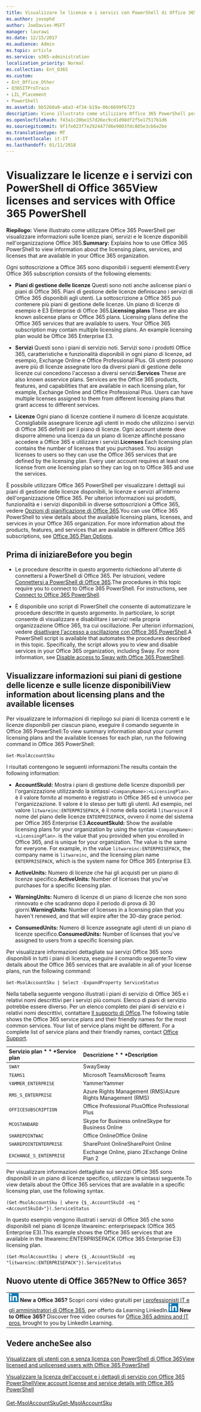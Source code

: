 ```yaml
---
title: Visualizzare le licenze e i servizi con PowerShell di Office 365
ms.author: josephd
author: JoeDavies-MSFT
manager: laurawi
ms.date: 12/15/2017
ms.audience: Admin
ms.topic: article
ms.service: o365-administration
localization_priority: Normal
ms.collection: Ent_O365
ms.custom:
- Ent_Office_Other
- O365ITProTrain
- LIL_Placement
- PowerShell
ms.assetid: bb5260a9-a6a3-4f34-b19a-06c6699f6723
description: Viene illustrato come utilizzare Office 365 PowerShell per visualizzare informazioni sulle licenze piani, servizi e le licenze disponibili nell'organizzazione Office 365.
ms.openlocfilehash: f43a1c20be157d26ec9cd1d98df2f5e17517b1d6
ms.sourcegitcommit: 9f1fe023f7e2924477d6e9003fdc805e3cb6e2be
ms.translationtype: MT
ms.contentlocale: it-IT
ms.lasthandoff: 01/11/2018
---
```

# <a name="view-licenses-and-services-with-office-365-powershell"></a><span data-ttu-id="63e5b-103">Visualizzare le licenze e i servizi con PowerShell di Office 365</span><span class="sxs-lookup"><span data-stu-id="63e5b-103">View licenses and services with Office 365 PowerShell</span></span>

<span data-ttu-id="63e5b-104">**Riepilogo:** Viene illustrato come utilizzare Office 365 PowerShell per visualizzare informazioni sulle licenze piani, servizi e le licenze disponibili nell'organizzazione Office 365.</span><span class="sxs-lookup"><span data-stu-id="63e5b-104">**Summary:** Explains how to use Office 365 PowerShell to view information about the licensing plans, services, and licenses that are available in your Office 365 organization.</span></span>
  
<span data-ttu-id="63e5b-105">Ogni sottoscrizione a Office 365 sono disponibili i seguenti elementi:</span><span class="sxs-lookup"><span data-stu-id="63e5b-105">Every Office 365 subscription consists of the following elements:</span></span>
- <span data-ttu-id="63e5b-p101">**Piani di gestione delle licenze** Questi sono noti anche aslicense piani o piani di Office 365. Piani di gestione delle licenze definiscano i servizi di Office 365 disponibili agli utenti. La sottoscrizione a Office 365 può contenere più piani di gestione delle licenze. Un piano di licenze di esempio è E3 Enterprise di Office 365.</span><span class="sxs-lookup"><span data-stu-id="63e5b-p101">**Licensing plans** These are also known aslicense plans or Office 365 plans. Licensing plans define the Office 365 services that are available to users. Your Office 365 subscription may contain multiple licensing plans. An example licensing plan would be Office 365 Enterprise E3.</span></span>
    
- <span data-ttu-id="63e5b-p102">**Servizi** Questi sono i piani di servizio noti. Servizi sono i prodotti Office 365, caratteristiche e funzionalità disponibili in ogni piano di licenze, ad esempio, Exchange Online e Office Professional Plus. Gli utenti possono avere più di licenze assegnate loro da diversi piani di gestione delle licenze cui concedono l'accesso a diversi servizi.</span><span class="sxs-lookup"><span data-stu-id="63e5b-p102">**Services** These are also known asservice plans. Services are the Office 365 products, features, and capabilities that are available in each licensing plan, for example, Exchange Online and Office Professional Plus. Users can have multiple licenses assigned to them from different licensing plans that grant access to different services.</span></span>
    
- <span data-ttu-id="63e5b-p103">**Licenze** Ogni piano di licenze contiene il numero di licenze acquistate. Consigliabile assegnare licenze agli utenti in modo che utilizzino i servizi di Office 365 definiti per il piano di licenze. Ogni account utente deve disporre almeno una licenza da un piano di licenze affinché possano accedere a Office 365 e utilizzare i servizi.</span><span class="sxs-lookup"><span data-stu-id="63e5b-p103">**Licenses** Each licensing plan contains the number of licenses that you purchased. You assign licenses to users so they can use the Office 365 services that are defined by the licensing plan. Every user account requires at least one license from one licensing plan so they can log on to Office 365 and use the services.</span></span>
    
<span data-ttu-id="63e5b-p104">È possibile utilizzare Office 365 PowerShell per visualizzare i dettagli sui piani di gestione delle licenze disponibili, le licenze e servizi all'interno dell'organizzazione Office 365. Per ulteriori informazioni sui prodotti, funzionalità e i servizi disponibili in diverse sottoscrizioni a Office 365, vedere [Opzioni di pianificazione di Office 365](https://go.microsoft.com/fwlink/p/?LinkId=691147).</span><span class="sxs-lookup"><span data-stu-id="63e5b-p104">You can use Office 365 PowerShell to view details about the available licensing plans, licenses, and services in your Office 365 organization. For more information about the products, features, and services that are available in different Office 365 subscriptions, see [Office 365 Plan Options](https://go.microsoft.com/fwlink/p/?LinkId=691147).</span></span>
## <a name="before-you-begin"></a><span data-ttu-id="63e5b-118">Prima di iniziare</span><span class="sxs-lookup"><span data-stu-id="63e5b-118">Before you begin</span></span>
<span data-ttu-id="63e5b-119"><a name="RTT"> </a></span><span class="sxs-lookup"><span data-stu-id="63e5b-119"></span></span>

- <span data-ttu-id="63e5b-p105">Le procedure descritte in questo argomento richiedono all'utente di connettersi a PowerShell di Office 365. Per istruzioni, vedere [Connettersi a PowerShell di Office 365](connect-to-office-365-powershell.md).</span><span class="sxs-lookup"><span data-stu-id="63e5b-p105">The procedures in this topic require you to connect to Office 365 PowerShell. For instructions, see [Connect to Office 365 PowerShell](connect-to-office-365-powershell.md).</span></span>
    
- <span data-ttu-id="63e5b-p106">È disponibile uno script di PowerShell che consente di automatizzare le procedure descritte in questo argomento. In particolare, lo script consente di visualizzare e disabilitare i servizi nella propria organizzazione Office 365, tra cui oscillazione. Per ulteriori informazioni, vedere [disattivare l'accesso a oscillazione con Office 365 PowerShell](disable-access-to-sway-with-office-365-powershell.md).</span><span class="sxs-lookup"><span data-stu-id="63e5b-p106">A PowerShell script is available that automates the procedures described in this topic. Specifically, the script allows you to view and disable services in your Office 365 organization, including Sway. For more information, see [Disable access to Sway with Office 365 PowerShell](disable-access-to-sway-with-office-365-powershell.md).</span></span>
    
## <a name="view-information-about-licensing-plans-and-the-available-licenses"></a><span data-ttu-id="63e5b-125">Visualizzare informazioni sui piani di gestione delle licenze e sulle licenze disponibili</span><span class="sxs-lookup"><span data-stu-id="63e5b-125">View information about licensing plans and the available licenses</span></span>
<span data-ttu-id="63e5b-126"><a name="ShortVersion"> </a></span><span class="sxs-lookup"><span data-stu-id="63e5b-126"></span></span>

<span data-ttu-id="63e5b-127">Per visualizzare le informazioni di riepilogo sui piani di licenza correnti e le licenze disponibili per ciascun piano, eseguire il comando seguente in Office 365 PowerShell:</span><span class="sxs-lookup"><span data-stu-id="63e5b-127">To view summary information about your current licensing plans and the available licenses for each plan, run the following command in Office 365 PowerShell:</span></span>
  
```
Get-MsolAccountSku
```

<span data-ttu-id="63e5b-128">I risultati contengono le seguenti informazioni:</span><span class="sxs-lookup"><span data-stu-id="63e5b-128">The results contain the following information:</span></span>
  
- <span data-ttu-id="63e5b-p107">**AccountSkuId:** Mostra i piani di gestione delle licenze disponibili per l'organizzazione utilizzando la sintassi `<CompanyName>:<LicensingPlan>`.  _<CompanyName>_ è il valore fornito al momento è registrato in Office 365 ed è univoco per l'organizzazione. Il _<LicensingPlan>_ valore è lo stesso per tutti gli utenti. Ad esempio, nel valore `litwareinc:ENTERPRISEPACK`, è il nome della società `litwareinc`e il nome del piano delle licenze `ENTERPRISEPACK`, ovvero il nome del sistema per Office 365 Enterprise E3.</span><span class="sxs-lookup"><span data-stu-id="63e5b-p107">**AccountSkuId:** Show the available licensing plans for your organization by using the syntax `<CompanyName>:<LicensingPlan>`.  _<CompanyName>_ is the value that you provided when you enrolled in Office 365, and is unique for your organization. The _<LicensingPlan>_ value is the same for everyone. For example, in the value `litwareinc:ENTERPRISEPACK`, the company name is  `litwareinc`, and the licensing plan name  `ENTERPRISEPACK`, which is the system name for Office 365 Enterprise E3.</span></span>
    
- <span data-ttu-id="63e5b-133">**ActiveUnits:** Numero di licenze che hai gli acquisti per un piano di licenze specifico.</span><span class="sxs-lookup"><span data-stu-id="63e5b-133">**ActiveUnits:** Number of licenses that you've purchases for a specific licensing plan.</span></span>
    
- <span data-ttu-id="63e5b-134">**WarningUnits:** Numero di licenze di un piano di licenze che non sono rinnovato e che scadranno dopo il periodo di prova di 30 giorni.</span><span class="sxs-lookup"><span data-stu-id="63e5b-134">**WarningUnits:** Number of licenses in a licensing plan that you haven't renewed, and that will expire after the 30-day grace period.</span></span>
    
- <span data-ttu-id="63e5b-135">**ConsumedUnits:** Numero di licenze assegnate agli utenti di un piano di licenze specifico.</span><span class="sxs-lookup"><span data-stu-id="63e5b-135">**ConsumedUnits:** Number of licenses that you've assigned to users from a specific licensing plan.</span></span>
    
<span data-ttu-id="63e5b-136">Per visualizzare informazioni dettagliate sui servizi Office 365 sono disponibili in tutti i piani di licenza, eseguire il comando seguente:</span><span class="sxs-lookup"><span data-stu-id="63e5b-136">To view details about the Office 365 services that are available in all of your license plans, run the following command:</span></span>
  
```
Get-MsolAccountSku | Select -ExpandProperty ServiceStatus
```

<span data-ttu-id="63e5b-p108">Nella tabella seguente vengono illustrati i piani di servizio di Office 365 e i relativi nomi descrittivi per i servizi più comuni. Elenco di piani di servizio potrebbe essere diverso. Per un elenco completo dei piani di servizio e i relativi nomi descrittivi, contattare [Il supporto di Office](https://support.office.com/home/contact).</span><span class="sxs-lookup"><span data-stu-id="63e5b-p108">The following table shows the Office 365 service plans and their friendly names for the most common services. Your list of service plans might be different. For a complete list of service plans and their friendly names, contact [Office Support](https://support.office.com/home/contact).</span></span>
  
|<span data-ttu-id="63e5b-140">Servizio plan * * *</span><span class="sxs-lookup"><span data-stu-id="63e5b-140">****Service plan****</span></span>|<span data-ttu-id="63e5b-141">Descrizione * * *</span><span class="sxs-lookup"><span data-stu-id="63e5b-141">****Description****</span></span>|
|:-----|:-----|
| `SWAY` <br/> |<span data-ttu-id="63e5b-142">Sway</span><span class="sxs-lookup"><span data-stu-id="63e5b-142">Sway</span></span>  <br/> |
| `TEAMS1` <br/> |<span data-ttu-id="63e5b-143">Microsoft Teams</span><span class="sxs-lookup"><span data-stu-id="63e5b-143">Microsoft Teams</span></span>  <br/> |
| `YAMMER_ENTERPRISE` <br/> |<span data-ttu-id="63e5b-144">Yammer</span><span class="sxs-lookup"><span data-stu-id="63e5b-144">Yammer</span></span>  <br/> |
| `RMS_S_ENTERPRISE` <br/> |<span data-ttu-id="63e5b-145">Azure Rights Management (RMS)</span><span class="sxs-lookup"><span data-stu-id="63e5b-145">Azure Rights Management (RMS)</span></span>  <br/> |
| `OFFICESUBSCRIPTION` <br/> |<span data-ttu-id="63e5b-146">Office Professional Plus</span><span class="sxs-lookup"><span data-stu-id="63e5b-146">Office Professional Plus</span></span>  <br/> |
| `MCOSTANDARD` <br/> |<span data-ttu-id="63e5b-147">Skype for Business online</span><span class="sxs-lookup"><span data-stu-id="63e5b-147">Skype for Business Online</span></span>  <br/> |
| `SHAREPOINTWAC` <br/> |<span data-ttu-id="63e5b-148">Office Online</span><span class="sxs-lookup"><span data-stu-id="63e5b-148">Office Online</span></span>  <br/> |
| `SHAREPOINTENTERPRISE` <br/> |<span data-ttu-id="63e5b-149">SharePoint Online</span><span class="sxs-lookup"><span data-stu-id="63e5b-149">SharePoint Online</span></span>  <br/> |
| `EXCHANGE_S_ENTERPRISE` <br/> |<span data-ttu-id="63e5b-150">Exchange Online, piano 2</span><span class="sxs-lookup"><span data-stu-id="63e5b-150">Exchange Online Plan 2</span></span>  <br/> |
   
<span data-ttu-id="63e5b-151">Per visualizzare informazioni dettagliate sui servizi Office 365 sono disponibili in un piano di licenze specifico, utilizzare la sintassi seguente.</span><span class="sxs-lookup"><span data-stu-id="63e5b-151">To view details about the Office 365 services that are available in a specific licensing plan, use the following syntax.</span></span>
  
```
(Get-MsolAccountSku | where {$_.AccountSkuId -eq " <AccountSkuId>"}).ServiceStatus
```

<span data-ttu-id="63e5b-152">In questo esempio vengono illustrati i servizi di Office 365 che sono disponibili nel piano di licenze litwareinc: enterprisepack (Office 365 Enterprise E3).</span><span class="sxs-lookup"><span data-stu-id="63e5b-152">This example shows the Office 365 services that are available in the  litwareinc:ENTERPRISEPACK (Office 365 Enterprise E3) licensing plan.</span></span>
  
```
(Get-MsolAccountSku | where {$_.AccountSkuId -eq "litwareinc:ENTERPRISEPACK"}).ServiceStatus
```

## <a name="new-to-office-365"></a><span data-ttu-id="63e5b-153">Nuovo utente di Office 365?</span><span class="sxs-lookup"><span data-stu-id="63e5b-153">New to Office 365?</span></span>
<span data-ttu-id="63e5b-154"><a name="ShortVersion"> </a></span><span class="sxs-lookup"><span data-stu-id="63e5b-154"></span></span>

||
|:-----|
|<span data-ttu-id="63e5b-p109">![L'icona breve di apprendimento LinkedIn](images/d547e1cb-7c66-422b-85be-7e7db2a9cf97.png) **New a Office 365?**         Scopri corsi video gratuiti per [i professionisti IT e gli amministratori di Office 365](https://support.office.com/article/Office-365-admin-and-IT-pro-courses-68cc9b95-0bdc-491e-a81f-ee70b3ec63c5), per offerto da Learning LinkedIn.</span><span class="sxs-lookup"><span data-stu-id="63e5b-p109">![The short icon for LinkedIn Learning](images/d547e1cb-7c66-422b-85be-7e7db2a9cf97.png) **New to Office 365?**         Discover free video courses for [Office 365 admins and IT pros](https://support.office.com/article/Office-365-admin-and-IT-pro-courses-68cc9b95-0bdc-491e-a81f-ee70b3ec63c5), brought to you by LinkedIn Learning.</span></span> |
   
## <a name="see-also"></a><span data-ttu-id="63e5b-157">Vedere anche</span><span class="sxs-lookup"><span data-stu-id="63e5b-157">See also</span></span>
<span data-ttu-id="63e5b-158"><a name="ShortVersion"> </a></span><span class="sxs-lookup"><span data-stu-id="63e5b-158"></span></span>

#### 

[<span data-ttu-id="63e5b-159">Visualizzare gli utenti con e senza licenza con PowerShell di Office 365</span><span class="sxs-lookup"><span data-stu-id="63e5b-159">View licensed and unlicensed users with Office 365 PowerShell</span></span>](view-licensed-and-unlicensed-users-with-office-365-powershell.md)
  
[<span data-ttu-id="63e5b-160">Visualizzare la licenza dell'account e i dettagli di servizio con Office 365 PowerShell</span><span class="sxs-lookup"><span data-stu-id="63e5b-160">View account license and service details with Office 365 PowerShell</span></span>](view-account-license-and-service-details-with-office-365-powershell.md)
#### 

[<span data-ttu-id="63e5b-161">Get-MsolAccountSku</span><span class="sxs-lookup"><span data-stu-id="63e5b-161">Get-MsolAccountSku</span></span>](https://go.microsoft.com/fwlink/p/?LinkId=691549)

